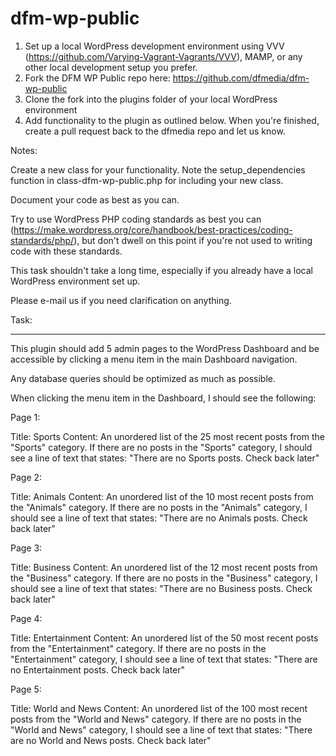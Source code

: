 # dfm-wp-public
1. Set up a local WordPress development environment using VVV (https://github.com/Varying-Vagrant-Vagrants/VVV), MAMP, or any other local development setup you prefer.
2. Fork the DFM WP Public repo here: https://github.com/dfmedia/dfm-wp-public
3. Clone the fork into the plugins folder of your local WordPress environment
4. Add functionality to the plugin as outlined below. When you're finished, create a pull request back to the dfmedia repo and let us know.

Notes:

Create a new class for your functionality. Note the setup_dependencies function in class-dfm-wp-public.php for including your new class.

Document your code as best as you can.

Try to use WordPress PHP coding standards as best you can (https://make.wordpress.org/core/handbook/best-practices/coding-standards/php/), but don't dwell on this point if you're not used to writing code with these standards.

This task shouldn't take a long time, especially if you already have a local WordPress environment set up.

Please e-mail us if you need clarification on anything.

Task:

--------------

This plugin should add 5 admin pages to the WordPress Dashboard and be accessible by clicking a menu item in the main Dashboard navigation. 

Any database queries should be optimized as much as possible.

When clicking the menu item in the Dashboard, I should see the following:

Page 1: 

Title: Sports
Content: An unordered list of the 25 most recent posts from the "Sports" category. If there are no posts in the "Sports" category, I should see a line of text that states: "There are no Sports posts. Check back later"

Page 2:

Title: Animals
Content: An unordered list of the 10 most recent posts from the "Animals" category. If there are no posts in the "Animals" category, I should see a line of text that states: "There are no Animals posts. Check back later"

Page 3:

Title: Business
Content: An unordered list of the 12 most recent posts from the "Business" category. If there are no posts in the "Business" category, I should see a line of text that states: "There are no Business posts. Check back later"

Page 4: 

Title: Entertainment
Content: An unordered list of the 50 most recent posts from the "Entertainment" category. If there are no posts in the "Entertainment" category, I should see a line of text that states: "There are no Entertainment posts. Check back later"

Page 5:  

Title: World and News
Content: An unordered list of the 100 most recent posts from the "World and News" category. If there are no posts in the "World and News" category, I should see a line of text that states: "There are no World and News posts. Check back later"
